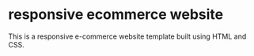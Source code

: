 # responsive ecommerce website

This is a responsive e-commerce website template built using HTML and CSS.


